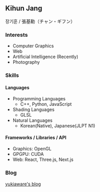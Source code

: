 ## Kihun Jang

장기훈 / 張基勳（チャン・ギフン）

### Interests
- Computer Graphics
- Web
- Artificial Intelligence (Recently)
- Photography

### Skills
#### Languages
- Programming Languages
  - C++, Python, JavaScript
- Shading Languages
  - GLSL
- Natural Languages
  - Korean(Native), Japanese(JLPT N1)

#### Frameworks / Libraries / API
- Graphics: OpenGL
- GPGPU: CUDA
- Web: React, Three.js, Next.js

### Blog
[yukiaware's blog](https://kihuntea.com)


<!--
**harutea/harutea** is a ✨ _special_ ✨ repository because its `README.md` (this file) appears on your GitHub profile.

Here are some ideas to get you started:

- 🔭 I’m currently working on ...
- 🌱 I’m currently learning ...
- 👯 I’m looking to collaborate on ...
- 🤔 I’m looking for help with ...
- 💬 Ask me about ...
- 📫 How to reach me: ...
- 😄 Pronouns: ...
- ⚡ Fun fact: ...
-->
